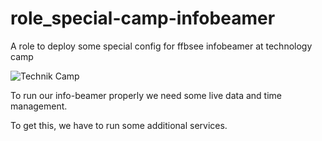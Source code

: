 # role_special-camp-infobeamer
A role to deploy some special config for ffbsee infobeamer at technology camp

![Technik Camp](https://github.com/ffbsee/ffbsee-grafik/blob/master/events/technikcamp2019-sticker.svg "Technik Camp 2019")


To run our info-beamer properly we need some live data and time management.

To get this, we have to run some additional services.


